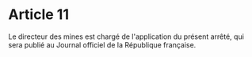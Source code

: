 # Article 11

Le directeur des mines est chargé de l'application du présent arrêté, qui sera publié au Journal officiel de la République française.
